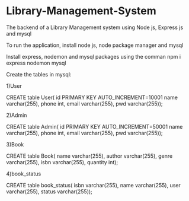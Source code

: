 # Library-Management-System
The backend of a Library Management system using Node js, Express js and mysql

To run the application, install node js, node package manager and mysql

Install express, nodemon and mysql packages using the comman
npm i express nodemon mysql

Create the tables in mysql:

1)User

CREATE table User(
id PRIMARY KEY AUTO_INCREMENT=10001
name varchar(255),
phone int,
email varchar(255),
pwd varchar(255));

2)Admin

CREATE table Admin(
id PRIMARY KEY AUTO_INCREMENT=50001
name varchar(255),
phone int,
email varchar(255),
pwd varchar(255));

3)Book

CREATE table Book(
name varchar(255),
author varchar(255),
genre varchar(255),
isbn varchar(255),
quantity int);

4)book_status

CREATE table book_status(
isbn varchar(255),
name varchar(255),
user varchar(255),
status varchar(255));

